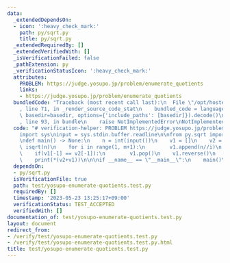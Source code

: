 ```yaml
---
data:
  _extendedDependsOn:
  - icon: ':heavy_check_mark:'
    path: py/sqrt.py
    title: py/sqrt.py
  _extendedRequiredBy: []
  _extendedVerifiedWith: []
  _isVerificationFailed: false
  _pathExtension: py
  _verificationStatusIcon: ':heavy_check_mark:'
  attributes:
    PROBLEM: https://judge.yosupo.jp/problem/enumerate_quotients
    links:
    - https://judge.yosupo.jp/problem/enumerate_quotients
  bundledCode: "Traceback (most recent call last):\n  File \"/opt/hostedtoolcache/Python/3.8.18/x64/lib/python3.8/site-packages/onlinejudge_verify/documentation/build.py\"\
    , line 71, in _render_source_code_stat\n    bundled_code = language.bundle(stat.path,\
    \ basedir=basedir, options={'include_paths': [basedir]}).decode()\n  File \"/opt/hostedtoolcache/Python/3.8.18/x64/lib/python3.8/site-packages/onlinejudge_verify/languages/python.py\"\
    , line 93, in bundle\n    raise NotImplementedError\nNotImplementedError\n"
  code: "# verification-helper: PROBLEM https://judge.yosupo.jp/problem/enumerate_quotients\n\
    import sys\ninput = sys.stdin.buffer.readline\n\nfrom py.sqrt import isqrt\n\n\
    \ndef main() -> None:\n    n = int(input())\n    v1 = []\n    v2 = []\n    m =\
    \ isqrt(n)\n    for i in range(1, m+1):\n        v1.append(n//i)\n        v2.append(i)\n\
    \    if(v1[-1] == v2[-1]):\n        v1.pop()\n    v1.reverse()\n    print(len(v1)+len(v2))\n\
    \    print(*(v2+v1))\n\n\nif __name__ == \"__main__\":\n    main()\n"
  dependsOn:
  - py/sqrt.py
  isVerificationFile: true
  path: test/yosupo-enumerate-quotients.test.py
  requiredBy: []
  timestamp: '2023-05-23 13:25:17+09:00'
  verificationStatus: TEST_ACCEPTED
  verifiedWith: []
documentation_of: test/yosupo-enumerate-quotients.test.py
layout: document
redirect_from:
- /verify/test/yosupo-enumerate-quotients.test.py
- /verify/test/yosupo-enumerate-quotients.test.py.html
title: test/yosupo-enumerate-quotients.test.py
---
```

